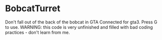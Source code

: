 # BobcatTurret
Don't fall out of the back of the bobcat in GTA Connected for gta3. Press G to use.
WARNING: this code is very unfinished and filled with bad coding practices - don't learn from me.
